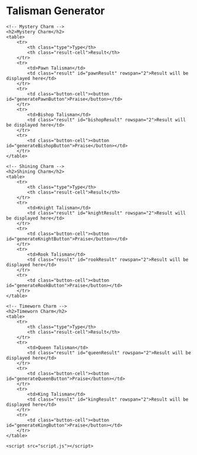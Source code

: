 <!DOCTYPE html>
<html lang="en">
<head>
    <meta charset="UTF-8">
    <meta name="viewport" content="width=device-width, initial-scale=1.0">
    <title>Talisman Generator</title>
    <style>
        table {
            width: 50%;
            border-collapse: collapse;
            margin-bottom: 20px;
        }
        th, td {
            border: 1px solid #ddd;
            padding: 8px;
            text-align: left;
        }
        th {
            background-color: #f4f4f4;
        }
        button {
            margin-top: 10px;
        }
        .result {
            margin-top: 10px;
            padding: 10px;
            border: 1px solid #ddd;
        }
        .type {
            width: 20%;
        }
        .result-cell {
            width: 80%;
            vertical-align: top;
        }
        .button-cell {
            text-align: center;
        }
    </style>
</head>
<body>
    <h1>Talisman Generator</h1>

    <!-- Mystery Charm -->
    <h2>Mystery Charm</h2>
    <table>
        <tr>
            <th class="type">Type</th>
            <th class="result-cell">Result</th>
        </tr>
        <tr>
            <td>Pawn Talisman</td>
            <td class="result" id="pawnResult" rowspan="2">Result will be displayed here</td>
        </tr>
        <tr>
            <td class="button-cell"><button id="generatePawnButton">Praise</button></td>
        </tr>
        <tr>
            <td>Bishop Talisman</td>
            <td class="result" id="bishopResult" rowspan="2">Result will be displayed here</td>
        </tr>
        <tr>
            <td class="button-cell"><button id="generateBishopButton">Praise</button></td>
        </tr>
    </table>

    <!-- Shining Charm -->
    <h2>Shining Charm</h2>
    <table>
        <tr>
            <th class="type">Type</th>
            <th class="result-cell">Result</th>
        </tr>
        <tr>
            <td>Knight Talisman</td>
            <td class="result" id="knightResult" rowspan="2">Result will be displayed here</td>
        </tr>
        <tr>
            <td class="button-cell"><button id="generateKnightButton">Praise</button></td>
        </tr>
        <tr>
            <td>Rook Talisman</td>
            <td class="result" id="rookResult" rowspan="2">Result will be displayed here</td>
        </tr> 
        <tr>
            <td class="button-cell"><button id="generateRookButton">Praise</button></td>
        </tr>
    </table>

    <!-- Timeworn Charm -->
    <h2>Timeworn Charm</h2>
    <table>
        <tr>
            <th class="type">Type</th>
            <th class="result-cell">Result</th>
        </tr>
        <tr>
            <td>Queen Talisman</td>
            <td class="result" id="queenResult" rowspan="2">Result will be displayed here</td>
        </tr>
        <tr>
            <td class="button-cell"><button id="generateQueenButton">Praise</button></td>
        </tr>
        <tr>
            <td>King Talisman</td>
            <td class="result" id="kingResult" rowspan="2">Result will be displayed here</td>
        </tr>
        <tr>
            <td class="button-cell"><button id="generateKingButton">Praise</button></td>
        </tr>
    </table>

    <script src="script.js"></script>
</body>
</html>
